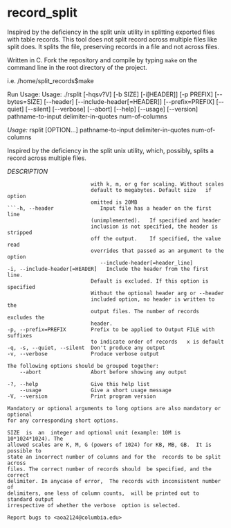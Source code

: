 # record_split
Inspired by the deficiency in the split unix utility in splitting exported files with table records.  This tool does not split record across multiple files like split does. It splits the file, preserving records in a file and not across files.


Written in C. Fork the repository and compile by typing `make` on the command line in the root directory of the project.


i.e. /home/split_records$make


Run Usage: Usage: ./rsplit [-hqsv?V] [-b SIZE] [-i[HEADER]] [-p PREFIX] [--bytes=SIZE]
            [--header] [--include-header[=HEADER]] [--prefix=PREFIX] [--quiet]
            [--silent] [--verbose] [--abort] [--help] [--usage] [--version]
            pathname-to-input delimiter-in-quotes num-of-columns

*Usage:* rsplit [OPTION...] pathname-to-input delimiter-in-quotes num-of-columns

Inspired by the deficiency in the split unix utility, which, possibly, splits a
record across multiple files.

 *DESCRIPTION* 

  ```-b, --bytes=SIZE           put SIZE bytes per output file. Suffix the number
                             with k, m, or g for scaling. Without scales
                             default to megabytes. Default size   if option
                             omitted is 20MB
  ```-h, --header               Input file has a header on the first line
                             (unimplemented). 	If specified and header
                             inclusion is not specified, the header is stripped
                             off the output. 	If specified, the value read
                             overrides that passed as an argument to the option
                             	--include-header[=header_line] 
  -i, --include-header[=HEADER]   Include the header from the first line.
                             Default is excluded. If this option is specified
                             Without the optional header arg or --header
                             included option, no header is written to the
                             output files. The number of records excludes the
                             header. 
  -p, --prefix=PREFIX        Prefix to be applied to Output FILE with suffixes
                             to indicate order of records   x is default
  -q, -s, --quiet, --silent  Don't produce any output
  -v, --verbose              Produce verbose output

 The following options should be grouped together:
      --abort                Abort before showing any output

  -?, --help                 Give this help list
      --usage                Give a short usage message
  -V, --version              Print program version

Mandatory or optional arguments to long options are also mandatory or optional
for any corresponding short options.

SIZE  is  an  integer and optional unit (example: 10M is 10*1024*1024). The
allowed scales are K, M, G (powers of 1024) for KB, MB, GB.  It is possible to
state an incorrect number of columns and for the  records to be split across
files. The correct number of records should  be specified, and the correct
delimiter. In anycase of error,  The records with inconsistent number of
delimiters, one less of column counts,  will be printed out to standard output
irrespective of whether the verbose  option is selected.

Report bugs to <aoa2124@columbia.edu>
